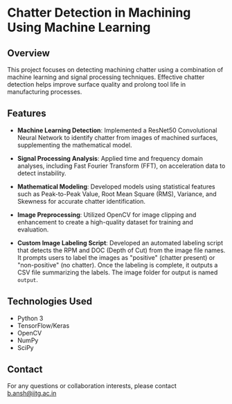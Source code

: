 # Chatter Detection in Machining Using Machine Learning

## Overview

This project focuses on detecting machining chatter using a combination of machine learning and signal processing techniques. Effective chatter detection helps improve surface quality and prolong tool life in manufacturing processes.

## Features

- **Machine Learning Detection**: Implemented a ResNet50 Convolutional Neural Network to identify chatter from images of machined surfaces, supplementing the mathematical model.
  
- **Signal Processing Analysis**: Applied time and frequency domain analyses, including Fast Fourier Transform (FFT), on acceleration data to detect instability.
  
- **Mathematical Modeling**: Developed models using statistical features such as Peak-to-Peak Value, Root Mean Square (RMS), Variance, and Skewness for accurate chatter identification.
  
- **Image Preprocessing**: Utilized OpenCV for image clipping and enhancement to create a high-quality dataset for training and evaluation.

- **Custom Image Labeling Script**: Developed an automated labeling script that detects the RPM and DOC (Depth of Cut) from the image file names. It prompts users to label the images as "positive" (chatter present) or "non-positive" (no chatter). Once the labeling is complete, it outputs a CSV file summarizing the labels. The image folder for output is named `output`.

## Technologies Used

- Python 3
- TensorFlow/Keras
- OpenCV
- NumPy
- SciPy

## Contact

For any questions or collaboration interests, please contact b.ansh@iitg.ac.in
